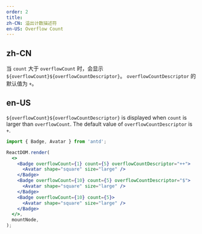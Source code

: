```yaml
---
order: 2
title:
zh-CN: 溢出计数描述符
en-US: Overflow Count
---
```


## zh-CN

当 `count` 大于 `overflowCount` 时，会显示 `${overflowCount}${overflowCountDescriptor}`。 `overflowCountDescriptor` 的默认值为 `+`。

## en-US

`${overflowCount}${overflowCountDescriptor}` is displayed when `count` is larger than `overflowCount`. The default value of `overflowCountDescriptor` is `+`.

```jsx
import { Badge, Avatar } from 'antd';

ReactDOM.render(
  <>
    <Badge overflowCount={1} count={5} overflowCountDescriptor="++">
      <Avatar shape="square" size="large" />
    </Badge>
    <Badge overflowCount={10} count={5} overflowCountDescriptor="$">
      <Avatar shape="square" size="large" />
    </Badge>
    <Badge overflowCount={10} count={5}>
      <Avatar shape="square" size="large" />
    </Badge>
  </>,
  mountNode,
);
```
